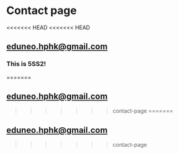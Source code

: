 # Contact page

<<<<<<< HEAD
<<<<<<< HEAD
## eduneo.hphk@gmail.com


### This is 5SS2!
=======
## eduneo.hphk@gmail.com
>>>>>>> contact-page
=======
## eduneo.hphk@gmail.com
>>>>>>> contact-page
